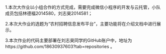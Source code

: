 1.本次大作业以小组合作的方式完成，需要完成微信小程序的开发与云托管，小队成员包括林德福2014580，刘志昊2014581；

2.本次大作业的选题为“农村招聘信息发布平台”，主要功能将在介绍文档中进行展示。

3.本次作业的代码主要部署在刘志昊同学的GitHub账户中，地址为https://github.com/18630937603?tab=repositories 。
